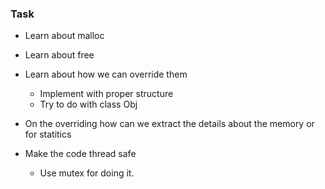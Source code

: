 ### Task
 - Learn about malloc
 - Learn about free
 - Learn about how we can override them
    - Implement with proper structure
    - Try to do with class Obj 
 - On the overriding how can we extract the details about the memory or for statitics

 - Make the code thread safe
    - Use mutex for doing it.    